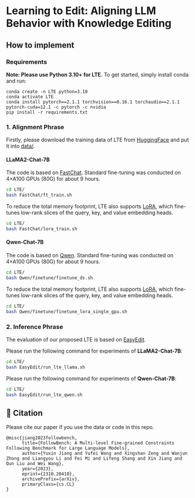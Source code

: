 # Learning to Edit: Aligning LLM Behavior with Knowledge Editing

## How to implement

### Requirements
**Note: Please use Python 3.10+ for LTE.**  To get started, simply install conda and run:
```
conda create -n LTE python=3.10
conda activate LTE
conda install pytorch==2.1.1 torchvision==0.16.1 torchaudio==2.1.1 pytorch-cuda=12.1 -c pytorch -c nvidia
pip install -r requirements.txt
```

### 1. Alignment Phrase
Firstly, please download the training data of LTE from [HuggingFace](https://huggingface.co/datasets/YuxinJiang/LTE_train_data) and put it into [data/](data/).

#### LLaMA2-Chat-7B
The code is based on [FastChat](https://github.com/lm-sys/FastChat). Standard fine-tuning was conducted on 4×A100 GPUs (80G) for about 9 hours.
```bash
cd LTE/
bash FastChat/ft_train.sh
```

To reduce the total memory footprint, LTE also supports [LoRA](https://arxiv.org/abs/2106.09685), which fine-tunes low-rank slices of the query, key, and value embedding heads.
```bash
cd LTE/
bash FastChat/lora_train.sh
```

#### Qwen-Chat-7B
The code is based on [Qwen](https://github.com/QwenLM/Qwen). Standard fine-tuning was conducted on 4×A100 GPUs (80G) for about 9 hours.
```bash
cd LTE/
bash Qwen/finetune/finetune_ds.sh
```

To reduce the total memory footprint, LTE also supports [LoRA](https://arxiv.org/abs/2106.09685), which fine-tunes low-rank slices of the query, key, and value embedding heads.
```bash
cd LTE/
bash Qwen/finetune/finetune_lora_single_gpu.sh
```

### 2. Inference Phrase
The evaluation of our proposed LTE is based on [EasyEdit](https://github.com/zjunlp/EasyEdit).

Please run the following command for experiments of **LLaMA2-Chat-7B**:
```bash
cd LTE/
bash EasyEdit/run_lte_llama.sh
```

Please run the following command for experiments of **Qwen-Chat-7B**:
```bash
cd LTE/
bash EasyEdit/run_lte_qwen.sh
```


## 📝 Citation
Please cite our paper if you use the data or code in this repo.
```
@misc{jiang2023followbench,
      title={FollowBench: A Multi-level Fine-grained Constraints Following Benchmark for Large Language Models}, 
      author={Yuxin Jiang and Yufei Wang and Xingshan Zeng and Wanjun Zhong and Liangyou Li and Fei Mi and Lifeng Shang and Xin Jiang and Qun Liu and Wei Wang},
      year={2023},
      eprint={2310.20410},
      archivePrefix={arXiv},
      primaryClass={cs.CL}
}
```

